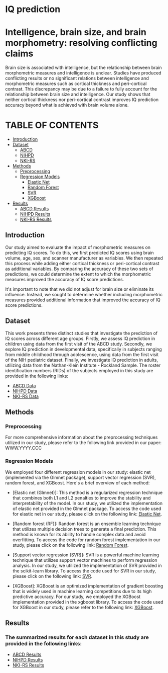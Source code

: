 # IQ prediction

# Intelligence, brain size, and brain morphometry: resolving conflicting claims


Brain size is associated with intelligence, but the relationship between brain morphometric measures and intelligence is unclear. Studies have produced conflicting results or no significant relations between intelligence and morphometric measures such as cortical thickness and peri-cortical contrast. This discrepancy may be due to a failure to fully account for the relationship between brain size and intelligence. Our study shows that neither cortical thickness nor peri-cortical contrast improves IQ prediction accuracy beyond what is achieved with brain volume alone.

**TABLE OF CONTENTS**
===================================
- [Introduction](#introduction)
- [Dataset](#dataset)
  - [ABCD](#dataset)
  - [NIHPD](#dataset)
  - [NKI-RS](#dataset)
- [Methods](#methods)
  - [Preprocessing](#methods)
  - [Regression Models](#methods)
    - [Elastic Net](#methods)
    - [Random Forest](#methods)
    - [SVR](#methods)
    - [XGBoost](#methods)
- [Results](#results)
  - [ABCD Results](#results)
  - [NIHPD Results](#results)
  - [NKI-RS Results](#results)


## Introduction

Our study aimed to evaluate the impact of morphometric measures on predicting IQ scores. To do this, we first predicted IQ scores using brain volume, age, sex, and scanner manufacturer as variables. We then repeated this process while adding either cortical thickness or peri-cortical contrast as additional variables. By comparing the accuracy of these two sets of predictions, we could determine the extent to which the morphometric measures improved the accuracy of IQ score predictions.

It's important to note that we did not adjust for brain size or eliminate its influence. Instead, we sought to determine whether including morphometric measures provided additional information that improved the accuracy of IQ score predictions.


## Dataset

This work presents three distinct studies that investigate the prediction of IQ scores across different age groups. Firstly, we assess IQ prediction in children using data from the first visit of the ABCD study. Secondly, we explore IQ prediction in developmental data, specifically in subjects ranging from middle childhood through adolescence, using data from the first visit of the NIH pediatric dataset. Finally, we investigate IQ prediction in adults, utilizing data from the Nathan-Klein Institute - Rockland Sample.
The roster identification numbers (RIDs) of the subjects employed in this study are provided in the following links:
- [ABCD Data](/Subjects%20RIDs/ABCD%20Data/)
- [NIHPD Data](/Subjects%20RIDs/NIHPD%20Data/)
- [NKI-RS Data](/Subjects%20RIDs/NKI-RS%20Data/)
## Methods

### Preprocessing
For more comprehensive information about the preprocessing techniques utilized in our study, please refer to the following link provided in our paper: WWW.YYYY.CCC

### Regression Models
We employed four different regression models in our study: elastic net (implemented via the Glmnet package), support vector regression (SVR), random forest, and XGBoost. Here's a brief overview of each method:

- [Elastic net (Glmnet)]: This method is a regularized regression technique that combines both L1 and L2 penalties to improve the stability and interpretability of the model. In our study, we utilized the implementation of elastic net provided in the Glmnet package. To access the code used for elastic net in our study, please click on the following link: [Elastic Net](/Regression%20Models/Elastic%20Net/).
- [Random forest (RF)]: Random forest is an ensemble learning technique that utilizes multiple decision trees to generate a final prediction. This method is known for its ability to handle complex data and avoid overfitting. To access the code for random forest implementation in our study, please click on the following link: [Random Forest](/Regression%20Models/Random%20Forest/).

- [Support vector regression (SVR)]: SVR is a powerful machine learning technique that utilizes support vector machines to perform regression analysis. In our study, we utilized the implementation of SVR provided in the scikit-learn library. To access the code used for SVR in our study, please click on the following link: [SVR](/Regression%20Models/SVR/).
- [XGBoost]: XGBoost is an optimized implementation of gradient boosting that is widely used in machine learning competitions due to its high predictive accuracy. For our study, we employed the XGBoost implementation provided in the xgboost library. To access the code used for XGBoost in our study, please refer to the following link: [XGBoost](/Regression%20Models/XGBoost/).

## Results

### The summarized results for each dataset in this study are provided in the following links:
- [ABCD Results](/Results/ABCD%20Data/)
- [NIHPD Results](/Results/NIHPD%20Data/)
- [NKI-RS Results](/Results/NKI-RS%20Data/)


